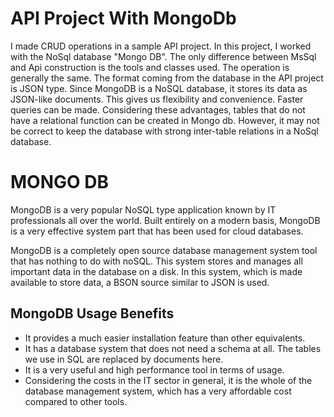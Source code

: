 # API Project With MongoDb
I made CRUD operations in a sample API project. In this project, I worked with the NoSql database "Mongo DB". The only difference between MsSql and Api construction is the tools and classes used. The operation is generally the same. The format coming from the database in the API project is JSON type. Since MongoDB is a NoSQL database, it stores its data as JSON-like documents. This gives us flexibility and convenience. Faster queries can be made. Considering these advantages, tables that do not have a relational function can be created in Mongo db. However, it may not be correct to keep the database with strong inter-table relations in a NoSql database.

# MONGO DB

MongoDB is a very popular NoSQL type application known by IT professionals all over the world. Built entirely on a modern basis, MongoDB is a very effective system part that has been used for cloud databases.

MongoDB is a completely open source database management system tool that has nothing to do with noSQL. This system stores and manages all important data in the database on a disk. In this system, which is made available to store data, a BSON source similar to JSON is used.


## MongoDB Usage Benefits 

- It provides a much easier installation feature than other equivalents.
- It has a database system that does not need a schema at all. The tables we use in SQL are replaced by documents here.
- It is a very useful and high performance tool in terms of usage.
- Considering the costs in the IT sector in general, it is the whole of the database management system, which has a very affordable cost compared to other tools.
